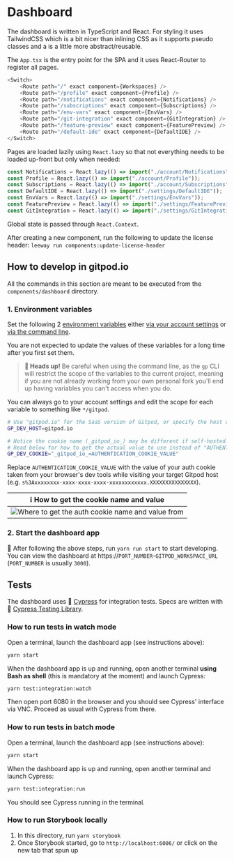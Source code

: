 # Dashboard

The dashboard is written in TypeScript and React. For styling it uses TailwindCSS which is a bit nicer than inlining CSS as it supports pseudo classes and a is a little more abstract/reusable.

The `App.tsx` is the entry point for the SPA and it uses React-Router to register all pages.

```ts
<Switch>
    <Route path="/" exact component={Workspaces} />
    <Route path="/profile" exact component={Profile} />
    <Route path="/notifications" exact component={Notifications} />
    <Route path="/subscriptions" exact component={Subscriptions} />
    <Route path="/env-vars" exact component={EnvVars} />
    <Route path="/git-integration" exact component={GitIntegration} />
    <Route path="/feature-preview" exact component={FeaturePreview} />
    <Route path="/default-ide" exact component={DefaultIDE} />
</Switch>
```

Pages are loaded lazily using `React.lazy` so that not everything needs to be loaded up-front but only when needed:

```ts
const Notifications = React.lazy(() => import("./account/Notifications"));
const Profile = React.lazy(() => import("./account/Profile"));
const Subscriptions = React.lazy(() => import("./account/Subscriptions"));
const DefaultIDE = React.lazy(() => import("./settings/DefaultIDE"));
const EnvVars = React.lazy(() => import("./settings/EnvVars"));
const FeaturePreview = React.lazy(() => import("./settings/FeaturePreview"));
const GitIntegration = React.lazy(() => import("./settings/GitIntegration"));
```

Global state is passed through `React.Context`.

After creating a new component, run the following to update the license header:
`leeway run components:update-license-header`

## How to develop in gitpod.io

All the commands in this section are meant to be executed from the `components/dashboard` directory.

### 1. Environment variables

Set the following 2 [environment variables](https://www.gitpod.io/docs/environment-variables) either [via your account settings](https://gitpod.io/variables) or [via the command line](https://www.gitpod.io/docs/environment-variables#using-the-command-line-gp-env).

You are not expected to update the values of these variables for a long time after you first set them.

> **🚨 Heads up!** Be careful when using the command line, as the `gp` CLI will restrict the scope of the variables to the current project, meaning if you are not already working from your own personal fork you'll end up having variables you can't access when you do.

You can always go to your account settings and edit the scope for each variable to something like `*/gitpod`.

```bash
# Use "gitpod.io" for the SaaS version of Gitpod, or specify the host of your self-hosted gitpod
GP_DEV_HOST=gitpod.io

# Notice the cookie name (_gitpod_io_) may be different if self-hosted.
# Read below for how to get the actual value to use instead of "AUTHENTICATION_COOKIE_VALUE"
GP_DEV_COOKIE="_gitpod_io_=AUTHENTICATION_COOKIE_VALUE"
```

Replace `AUTHENTICATION_COOKIE_VALUE` with the value of your auth cookie taken from your browser's dev tools while visiting your target Gitpod host (e.g. `s%3Axxxxxxxx-xxxx-xxxx-xxxx-xxxxxxxxxxxx.XXXXXXXXXXXXXXX`).

| ℹ️ How to get the cookie name and value                                    |
| -------------------------------------------------------------------------- |
| ![Where to get the auth cookie name and value from](how-to-get-cookie.png) |

### 2. Start the dashboard app

🚀 After following the above steps, run `yarn run start` to start developing.
You can view the dashboard at https://`PORT_NUMBER`-`GITPOD_WORKSPACE_URL` (`PORT_NUMBER` is usually `3000`).

## Tests

The dashboard uses 🌳 [Cypress](https://www.cypress.io/) for integration tests.
Specs are written with 🦑 [Cypress Testing Library](https://testing-library.com/docs/cypress-testing-library/intro/).

### How to run tests in watch mode

Open a terminal, launch the dashboard app (see instructions above):

```sh
yarn start
```

When the dashboard app is up and running, open another terminal **using Bash as shell** (this is mandatory at the moment) and launch Cypress:

```sh
yarn test:integration:watch
```

Then open port 6080 in the browser and you should see Cypress' interface via VNC.
Proceed as usual with Cypress from there.

### How to run tests in batch mode

Open a terminal, launch the dashboard app (see instructions above):

```sh
yarn start
```

When the dashboard app is up and running, open another terminal and launch Cypress:

```sh
yarn test:integration:run
```

You should see Cypress running in the terminal.

### How to run Storybook locally
1. In this directory, run `yarn storybook`
2. Once Storybook started, go to `http://localhost:6006/` or click on the new tab that spun up
